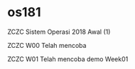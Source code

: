 # os181
ZCZC Sistem Operasi 2018 Awal (1)

ZCZC W00 Telah mencoba

ZCZC W01 Telah mencoba demo Week01
